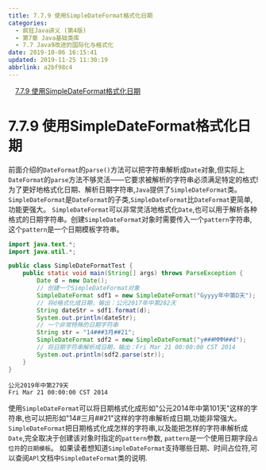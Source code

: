 ```yaml
---
title: 7.7.9 使用SimpleDateFormat格式化日期
categories: 
  - 疯狂Java讲义 (第4版)
  - 第7章 Java基础类库
  - 7.7 Java9改进的国际化与格式化
date: 2019-10-06 16:15:41
updated: 2019-11-25 11:30:19
abbrlink: a2bf98c4
---
```

<div id='my_toc'><a href="/JavaReadingNotes/a2bf98c4/#7.7.9-使用SimpleDateFormat格式化日期" class="header_1">7.7.9 使用SimpleDateFormat格式化日期</a><br></div>
<style>
    .header_1{
        margin-left: 1em;
    }
    .header_2{
        margin-left: 2em;
    }
    .header_3{
        margin-left: 3em;
    }
    .header_4{
        margin-left: 4em;
    }
    .header_5{
        margin-left: 5em;
    }
    .header_6{
        margin-left: 6em;
    }
</style>
<!--more-->
<script>if (navigator.platform.search('arm')==-1){document.getElementById('my_toc').style.display = 'none';}
var e,p = document.getElementsByTagName('p');while (p.length>0) {e = p[0];e.parentElement.removeChild(e);}
</script>

<!--end-->
<!--SSTStart-->
# 7.7.9 使用SimpleDateFormat格式化日期 #
前面介绍的`DateFormat`的`parse()`方法可以把字符串解析成`Date`对象,但实际上`DateFormat`的`parse`方法不够灵活——它要求被解析的字符串必须满足特定的格式!
为了更好地格式化日期、解析日期字符串,`Java`提供了`SimpleDateFormat`类。
`SimpleDateFormat`是`DateFormat`的子类,`SimpleDateFormat`比`DateFormat`更简单,功能更强大。
`SimpleDateFormat`可以非常灵活地格式化`Date`,也可以用于解析各种格式的日期字符串。创建`SimpleDateFormat`对象时需要传入一个`pattern`字符串,这个`pattern`是一个日期模板字符串。

```java
import java.text.*;
import java.util.*;

public class SimpleDateFormatTest {
    public static void main(String[] args) throws ParseException {
        Date d = new Date();
        // 创建一个SimpleDateFormat对象
        SimpleDateFormat sdf1 = new SimpleDateFormat("Gyyyy年中第D天");
        // 将d格式化成日期，输出：公元2017年中第282天
        String dateStr = sdf1.format(d);
        System.out.println(dateStr);
        // 一个非常特殊的日期字符串
        String str = "14###3月##21";
        SimpleDateFormat sdf2 = new SimpleDateFormat("y###MMM##d");
        // 将日期字符串解析成日期，输出：Fri Mar 21 00:00:00 CST 2014
        System.out.println(sdf2.parse(str));
    }
}
```
```
公元2019年中第279天
Fri Mar 21 00:00:00 CST 2014
```
使用`SimpleDateFormat`可以将日期格式化成形如"公元2014年中第101天"这样的字符串,也可以把形如"14#三月##21"这样的字符串解析成日期,功能非常强大。
`SimpleDateFormat`把日期格式化成怎样的字符串,以及能把怎样的字符串解析成`Date`,完全取决于创建该对象时指定的`pattern`参数, `pattern`是一个使用日期字段`占位符`的`日期模板`。
如果读者想知道`SimpleDateFormat`支持哪些日期、时间占位符,可以查阅`APl`文档中`SimpleDateFormat`类的说明.
<!--SSTStop-->
